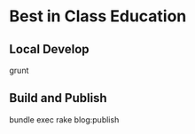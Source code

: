 # Best in Class Education

## Local Develop
grunt

## Build and Publish
bundle exec rake blog:publish